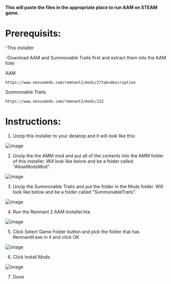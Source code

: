 **This will paste the files in the appropriate place to run AAM on STEAM game.**

# Prerequisits:

-This installer

-Download AAM and Summonable Traits first and extract them into the AAM foler

  AAM

    https://www.nexusmods.com/remnant2/mods/2?tab=description

  Summonable Traits

    https://www.nexusmods.com/remnant2/mods/122


# Instructions:

1. Unzip this installer to your desktop and it will look like this:

![image](https://github.com/user-attachments/assets/5efa956e-4334-45e3-97c0-5ebd3fb661ff)


2. Unzip the the AMM mod and put all of the contents into the AMM folder of this installer. Will look like below and be a folder called "AllowModsMod".

![image](https://github.com/user-attachments/assets/008a4caf-4609-44fa-843b-42be74f0d638)

3. Unzip the Summonable Traits and put the folder in the Mods folder. Will look like below and be a folder called "SummonableTraits".

![image](https://github.com/user-attachments/assets/267a130c-092f-47ac-b5e1-0801aa5cad11)

4. Run the Remnant 2 AAM Installer.hta

![image](https://github.com/user-attachments/assets/1c37b6d8-cf76-4399-97f3-56076eec53cd)

5. Click Select Game Folder button and pick the folder that has RemnantII.exe in it and click OK

![image](https://github.com/user-attachments/assets/35829143-4af6-4cb7-be56-5b777098bf1d)

6. Click Install Mods

![image](https://github.com/user-attachments/assets/65cd817e-6c3b-4d3c-9e08-9a8262c09444)

7. Done
